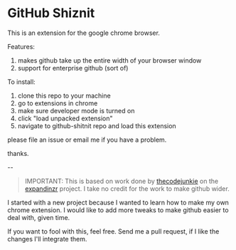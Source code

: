 GitHub Shiznit
========

This is an extension for the google chrome browser. 

Features:  
1. makes github take up the entire width of your browser window  
2. support for enterprise github (sort of)  

To install:  
1. clone this repo to your machine  
2. go to extensions in chrome  
2. make sure developer mode is turned on  
3. click "load unpacked extension"  
4. navigate to github-shitnit repo and load this extension  

please file an issue or email me if you have a problem.

thanks.

--

> IMPORTANT: This is based on work done by [thecodejunkie](https://github.com/thecodejunkie) on the [expandinzr](https://github.com/thecodejunkie/github.expandinizr) project. I take no credit for the work to make github wider.

I started with a new project because I wanted to learn how to make my own chrome extension. I would like to add more tweaks to make github easier to deal with, given time.

If you want to fool with this, feel free. Send me a pull request, if I like the changes I'll integrate them.

